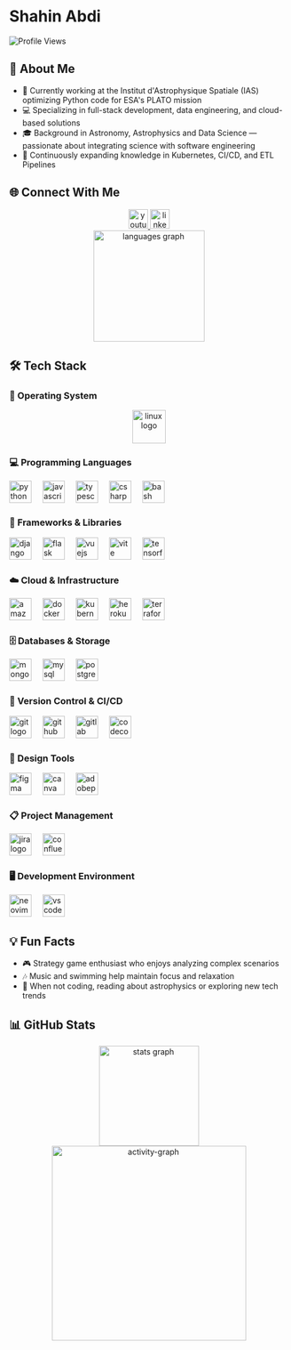 # Shahin Abdi

![Profile Views](https://visitcount.itsvg.in/api?id=shahinabdi&icon=6&color=9)

## 💫 About Me

- 🔭 Currently working at the Institut d'Astrophysique Spatiale (IAS) optimizing Python code for ESA's PLATO mission
- 💻 Specializing in full-stack development, data engineering, and cloud-based solutions
- 🎓 Background in Astronomy, Astrophysics and Data Science — passionate about integrating science with software engineering
- 🌱 Continuously expanding knowledge in Kubernetes, CI/CD, and ETL Pipelines

## 🌐 Connect With Me

<div align="center">
  <a href="https://www.youtube.com/shahinabdi" target="_blank">
    <img src="https://img.shields.io/static/v1?message=Youtube&logo=youtube&label=&color=FF0000&logoColor=white&labelColor=&style=for-the-badge" height="35" alt="youtube logo" />
  </a>
  <a href="https://www.linkedin.com/in/shahinabdi" target="_blank">
    <img src="https://img.shields.io/static/v1?message=LinkedIn&logo=linkedin&label=&color=0077B5&logoColor=white&labelColor=&style=for-the-badge" height="35" alt="linkedin logo" />
  </a>
</div>

<div align="center">
  <img src="https://github-readme-stats.vercel.app/api/top-langs?username=shahinabdi&locale=en&hide_title=false&layout=compact&card_width=320&langs_count=8&theme=gruvbox&hide_border=false" height="200" alt="languages graph" />
</div>

## 🛠️ Tech Stack

### 🐧 Operating System
<div align="center">
  <img src="https://skillicons.dev/icons?i=linux" height="60" alt="linux logo" />
</div>

### 💻 Programming Languages
<div align="left">
  <img src="https://cdn.jsdelivr.net/gh/devicons/devicon/icons/python/python-original.svg" height="40" alt="python logo" />
  <img width="12" />
  <img src="https://cdn.jsdelivr.net/gh/devicons/devicon/icons/javascript/javascript-original.svg" height="40" alt="javascript logo" />
  <img width="12" />
  <img src="https://cdn.jsdelivr.net/gh/devicons/devicon/icons/typescript/typescript-original.svg" height="40" alt="typescript logo" />
  <img width="12" />
  <img src="https://cdn.jsdelivr.net/gh/devicons/devicon/icons/csharp/csharp-original.svg" height="40" alt="csharp logo" />
  <img width="12" />
  <img src="https://cdn.simpleicons.org/gnubash/4EAA25" height="40" alt="bash logo" />
</div>

### 🧩 Frameworks & Libraries
<div align="left">
  <img src="https://skillicons.dev/icons?i=django" height="40" alt="django logo" />
  <img width="12" />
  <img src="https://skillicons.dev/icons?i=flask" height="40" alt="flask logo" />
  <img width="12" />
  <img src="https://skillicons.dev/icons?i=vue" height="40" alt="vuejs logo" />
  <img width="12" />
  <img src="https://skillicons.dev/icons?i=vite" height="40" alt="vite logo" />
  <img width="12" />
  <img src="https://skillicons.dev/icons?i=tensorflow" height="40" alt="tensorflow logo" />
</div>

### ☁️ Cloud & Infrastructure
<div align="left">
  <img src="https://skillicons.dev/icons?i=aws" height="40" alt="amazonwebservices logo" />
  <img width="12" />
  <img src="https://cdn.simpleicons.org/docker/2496ED" height="40" alt="docker logo" />
  <img width="12" />
  <img src="https://skillicons.dev/icons?i=kubernetes" height="40" alt="kubernetes logo" />
  <img width="12" />
  <img src="https://skillicons.dev/icons?i=heroku" height="40" alt="heroku logo" />
  <img width="12" />
  <img src="https://cdn.simpleicons.org/terraform/7B42BC" height="40" alt="terraform logo" />
</div>

### 🗄️ Databases & Storage
<div align="left">
  <img src="https://skillicons.dev/icons?i=mongodb" height="40" alt="mongodb logo" />
  <img width="12" />
  <img src="https://skillicons.dev/icons?i=mysql" height="40" alt="mysql logo" />
  <img width="12" />
  <img src="https://skillicons.dev/icons?i=postgres" height="40" alt="postgresql logo" />
</div>

### 🔄 Version Control & CI/CD
<div align="left">
  <img src="https://skillicons.dev/icons?i=git" height="40" alt="git logo" />
  <img width="12" />
  <img src="https://skillicons.dev/icons?i=github" height="40" alt="github logo" />
  <img width="12" />
  <img src="https://skillicons.dev/icons?i=gitlab" height="40" alt="gitlab logo" />
  <img width="12" />
  <img src="https://cdn.simpleicons.org/codecov/F01F7A" height="40" alt="codecov logo" />
</div>

### 🎨 Design Tools
<div align="left">
  <img src="https://skillicons.dev/icons?i=figma" height="40" alt="figma logo" />
  <img width="12" />
  <img src="https://cdn.simpleicons.org/canva/00C4CC" height="40" alt="canva logo" />
  <img width="12" />
  <img src="https://skillicons.dev/icons?i=ps" height="40" alt="adobephotoshop logo" />
</div>

### 📋 Project Management
<div align="left">
  <img src="https://cdn.simpleicons.org/jira/0052CC" height="40" alt="jira logo" />
  <img width="12" />
  <img src="https://cdn.jsdelivr.net/gh/devicons/devicon/icons/confluence/confluence-original.svg" height="40" alt="confluence logo" />
</div>

### 🖥️ Development Environment
<div align="left">
  <img src="https://skillicons.dev/icons?i=neovim" height="40" alt="neovim logo" />
  <img width="12" />
  <img src="https://skillicons.dev/icons?i=vscode" height="40" alt="vscode logo" />
</div>

## 💡 Fun Facts

- 🎮 Strategy game enthusiast who enjoys analyzing complex scenarios
- 🎶 Music and swimming help maintain focus and relaxation
- 📖 When not coding, reading about astrophysics or exploring new tech trends

## 📊 GitHub Stats

<div align="center">
  <img src="https://github-readme-stats.vercel.app/api?username=shahinabdi&hide_title=false&hide_rank=false&show_icons=true&include_all_commits=true&count_private=true&disable_animations=false&theme=gruvbox&locale=en&hide_border=false" height="180" alt="stats graph" />
</div>

<div align="center">
  <img src="https://github-readme-activity-graph.vercel.app/graph?username=shahinabdi&radius=15&theme=gruvbox&area=true" height="350" alt="activity-graph" />
</div>
